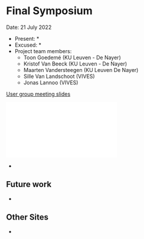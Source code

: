 # Final Symposium

Date: 21 July 2022

* Present:
  * 
* Excused:
  * 
* Project team members:
  * Toon Goedemé (KU Leuven - De Nayer)
  * Kristof Van Beeck (KU Leuven - De Nayer)
  * Maarten Vandersteegen (KU Leuven De Nayer)
  * Sille Van Landschoot (VIVES)
  * Jonas Lannoo (VIVES)

[User group meeting slides](https://www.slideshare.net/secret/732FDiBsbB3meE)

![Final symposium presentation slides](./assets/AI-EDGE-Slotsymposium.pdf)

* 

## Future work

* 

## Other Sites

* 
